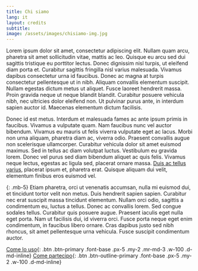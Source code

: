 ```yaml
---
title: Chi siamo
lang: it
layout: credits
subtitle: 
image: /assets/images/chisiamo-img.jpg
---
```


Lorem ipsum dolor sit amet, consectetur adipiscing elit. Nullam quam arcu, pharetra sit amet sollicitudin vitae, mattis ac leo. Quisque eu arcu sed dui sagittis tristique eu porttitor lectus. Donec dignissim nisl turpis, ut eleifend diam porta et. Curabitur sagittis fringilla nisl varius malesuada. Vivamus dapibus consectetur urna id faucibus. Donec ac magna at turpis consectetur pellentesque ut in nibh. Aliquam convallis elementum suscipit. Nullam egestas dictum metus ut aliquet. Fusce laoreet hendrerit massa. Proin gravida neque ut neque blandit blandit. Curabitur posuere vehicula nibh, nec ultricies dolor eleifend non. Ut pulvinar purus ante, in interdum sapien auctor id. Maecenas elementum dictum facilisis.

Donec id est metus. Interdum et malesuada fames ac ante ipsum primis in faucibus. Vivamus a vulputate quam. Nam faucibus nunc vel auctor bibendum. Vivamus eu mauris ut felis viverra vulputate eget ac lacus. Morbi non urna aliquam, pharetra diam ac, viverra odio. Praesent convallis augue non scelerisque ullamcorper. Curabitur vehicula dolor sit amet euismod maximus. Sed in tellus ac diam volutpat luctus. Vestibulum eu gravida lorem. Donec vel purus sed diam bibendum aliquet ac quis felis. Vivamus neque lectus, egestas ac ligula sed, placerat ornare massa. [Duis ac tellus varius](http://google.it), placerat ipsum et, pharetra erat. Quisque aliquam dui velit, elementum finibus eros euismod vel.

{: .mb-5}
Etiam pharetra, orci ut venenatis accumsan, nulla mi euismod dui, et tincidunt tortor velit non metus. Duis hendrerit sapien sapien. Curabitur nec erat suscipit massa tincidunt elementum. Nullam orci odio, sagittis a condimentum eu, luctus a tellus. Donec ac convallis lorem. Sed congue sodales tellus. Curabitur quis posuere augue. Praesent iaculis eget nulla eget porta. Nam ut facilisis dui, id viverra orci. Fusce porta neque eget enim condimentum, in faucibus libero ornare. Cras dapibus justo sed nibh rhoncus, sit amet pellentesque urna vehicula. Fusce suscipit condimentum auctor.



[Come lo uso](http://google.it){: .btn .btn-primary .font-base .px-5 .my-2 .mr-md-3 .w-100 .d-md-inline}  [Come partecipo](http://google.it){: .btn .btn-outline-primary .font-base .px-5 .my-2 .w-100 .d-md-inline}